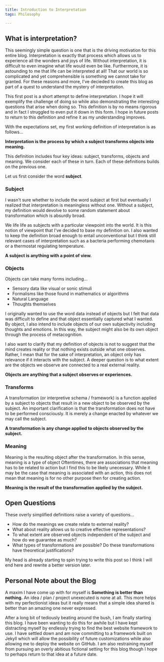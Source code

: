 ```yaml
---
title: Introduction to Interpretation
tags: Philosophy

---
```


## What is interpretation?

This seemingly simple question is one that is the driving motivation for this entire blog. Interpretation is exactly that process which allows us to experience all the wonders and joys of life. Without interpretation, it is difficult to even imagine what life would even be like. Furthermore, it is astounding to me that life can be interpreted at all! That our world is so complicated and yet comprehensible is something we cannot take for granted. For these reasons and more, I've decieded to create this blog as part of a quest to understand the mystery of interpretation.

This first post is a short attempt to define interpretation. I hope it will exemplify the challenge of doing so while also demonstrating the interesting questions that arise when doing so. This definition is by no means rigorous and in fact I struggled to even put it down in this form. I hope in future posts to return to this definition and refine it as my understanding improves.

With the expectations set, my first working definition of interpretation is as follows...

**Interpretation is the process by which a subject transforms objects into meaning.**

This definition includes four key ideas: subject, transforms, objects and meaning. We consider each of these in turn. Each of these definitions builds on the previous one.

Let us first consider the word **subject**.

### Subject

I wasn't sure whether to include the word subject at first but eventually I realized that interpretation is meaningless without one. Without a subject, my definition would devolve to some random statement about transformation which is absurdly broad.

We life life as subjects with a particular viewpoint into the world. It is this notion of viewpoint that I've decided to base my definition on. I also wanted to keep the definition broad enough to entail unconventional but I think still relevant cases of interpretation such as a bacteria performing chemotaxis or a thermostat regulating temperature.

**A subject is anything with a point of view.**

### Objects

Objects can take many forms including...
* Sensory data like visual or sonic stimuli
* Formalisms like those found in mathematics or algorithms
* Natural Language
* Thoughts themselves

I originally wanted to use the word data instead of objects but I felt that data was difficult to define and that object essentially captured what I wanted. By object, I also intend to include objects of our own subjectivity including thoughts and emotions. In this way, the subject might also be its own object through the process of metacognition. 

I also want to clarify that my definition of objects is not to suggest that the mind creates reality or that nothing exists outside what one observes. Rather, I mean that for the sake of interpretation, an object only has relevance if it interacts with the subject. A deeper question is to what extent are the objects we observe are connected to a real external reality.

**Objects are anything that a subject observes or experiences.**

### Transforms

A transformation (or interpretive schema / framework) is a function applied by a subject to objects that result in a new object to be observed by the subject. An important clarification is that the transformation does not have to be performed consciously. It is merely a change enacted by whatever we may call the subject.

**A transformation is any change applied to objects observed by the subject.**

### Meaning

Meaning is the resulting object after the transformation. In this sense, meaning is a type of object  Oftentimes, there are associations that meaning has to be related to action but I find this to be likely unecessary. While it may be the case that meaning is associated with an action, this does not mean that meaning is for no other purpose then for creating action.

**Meaning is the result of the transformation applied by the subject.**

## Open Questions

These overly simplified definitions raise a variety of questions...

* How do the meanings we create relate to external reality?
* What about reality allows us to creative effective representations?
* To what extent are observed objects independent of the subject and how do we guarantee as much?
* What types of transformations are possible? Do these transformations have theoretical justifications?

My head is already starting to spin trying to write this post so I think I will end here and rewrite a better version later.

## Personal Note about the Blog

A maxim I have come up with for myself is **Something is better than nothing.** An idea / plan / project unexecuted is none at all. This more helps with my perfectionist ideas but it really means that a simple idea shared is better than an amazing one never expressed.


After a long bit of tediously beating around the bush, I am finally starting this blog. I have been wanting to do this for awhile but I have kept distracting myself by endlessly trying to find the best website framework to use. I have settled down and am now committing to a framework built on Jekyll which will allow the possibility of future customizations while also allowing me to deploy the website on GitHub. I am also restraining myself from pursuing an overly abitious fictional setting for this blog though I hope to perhaps return to that idea at a future date.

